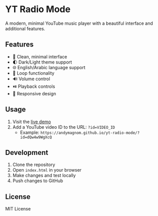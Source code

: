 # YT Radio Mode

A modern, minimal YouTube music player with a beautiful interface and additional features.

## Features

- 🎵 Clean, minimal interface
- 🌓 Dark/Light theme support
- 🌐 English/Arabic language support
- 🔄 Loop functionality
- 🔊 Volume control
- ⏯️ Playback controls
- 📱 Responsive design

## Usage

1. Visit the [live demo](https://andymagnom.github.io/yt-radio-mode)
2. Add a YouTube video ID to the URL: `?id=VIDEO_ID`
   - Example: `https://andymagnom.github.io/yt-radio-mode/?id=dQw4w9WgXcQ`

## Development

1. Clone the repository
2. Open `index.html` in your browser
3. Make changes and test locally
4. Push changes to GitHub

## License

MIT License 
